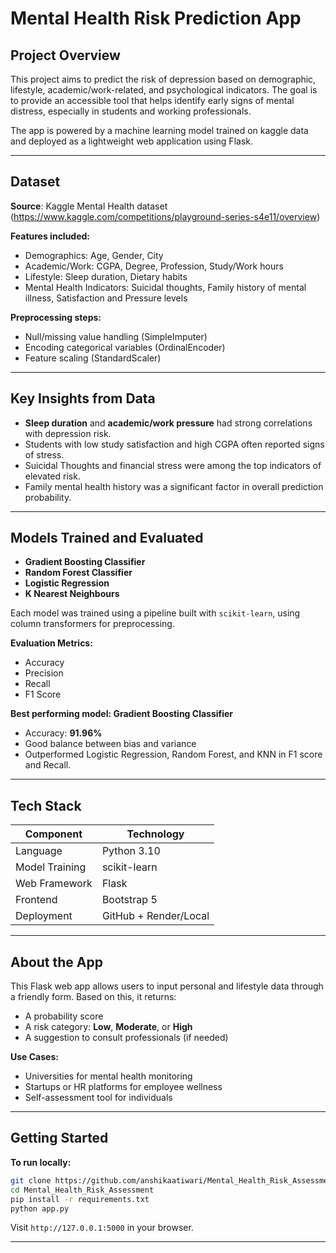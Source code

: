 
# Mental Health Risk Prediction App

##  Project Overview

This project aims to predict the risk of depression based on demographic, lifestyle, academic/work-related, and psychological indicators. The goal is to provide an accessible tool that helps identify early signs of mental distress, especially in students and working professionals.

The app is powered by a machine learning model trained on kaggle data and deployed as a lightweight web application using Flask.

---

##  Dataset

**Source**: Kaggle Mental Health dataset (https://www.kaggle.com/competitions/playground-series-s4e11/overview)

**Features included:**

* Demographics: Age, Gender, City
* Academic/Work: CGPA, Degree, Profession, Study/Work hours
* Lifestyle: Sleep duration, Dietary habits
* Mental Health Indicators: Suicidal thoughts, Family history of mental illness, Satisfaction and Pressure levels

**Preprocessing steps:**

* Null/missing value handling (SimpleImputer)
* Encoding categorical variables (OrdinalEncoder)
* Feature scaling (StandardScaler)

---

##  Key Insights from Data

* **Sleep duration** and **academic/work pressure** had strong correlations with depression risk.
* Students with low study satisfaction and high CGPA often reported signs of stress.
* Suicidal Thoughts and financial stress were among the top indicators of elevated risk.
* Family mental health history was a significant factor in overall prediction probability.

---

##  Models Trained and Evaluated

* **Gradient Boosting Classifier**
* **Random Forest Classifier**
* **Logistic Regression**
* **K Nearest Neighbours**


Each model was trained using a pipeline built with `scikit-learn`, using column transformers for preprocessing.

**Evaluation Metrics:**

* Accuracy
* Precision
* Recall
* F1 Score

**Best performing model: Gradient Boosting Classifier**

* Accuracy: **91.96%**
* Good balance between bias and variance
* Outperformed Logistic Regression, Random Forest, and KNN in F1 score and Recall.

---

##  Tech Stack

| Component      | Technology            |
| -------------- | --------------------- |
| Language       | Python 3.10           |
| Model Training | scikit-learn          |
| Web Framework  | Flask                 |
| Frontend       | Bootstrap 5           |
| Deployment     | GitHub + Render/Local |

---

##  About the App

This Flask web app allows users to input personal and lifestyle data through a friendly form. Based on this, it returns:

* A probability score
* A risk category: **Low**, **Moderate**, or **High**
* A suggestion to consult professionals (if needed)

**Use Cases:**

* Universities for mental health monitoring
* Startups or HR platforms for employee wellness
* Self-assessment tool for individuals

---

##  Getting Started

**To run locally:**

```bash
git clone https://github.com/anshikaatiwari/Mental_Health_Risk_Assessment
cd Mental_Health_Risk_Assessment
pip install -r requirements.txt
python app.py
```

Visit `http://127.0.0.1:5000` in your browser.


---

